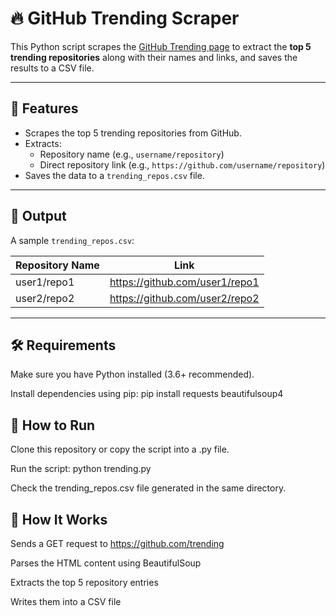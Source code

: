 # 🔥 GitHub Trending Scraper

This Python script scrapes the [GitHub Trending page](https://github.com/trending) to extract the **top 5 trending repositories** along with their names and links, and saves the results to a CSV file.

---

## 📌 Features

- Scrapes the top 5 trending repositories from GitHub.
- Extracts:
  - Repository name (e.g., `username/repository`)
  - Direct repository link (e.g., `https://github.com/username/repository`)
- Saves the data to a `trending_repos.csv` file.

---

## 📂 Output

A sample `trending_repos.csv`:

| Repository Name | Link                              |
|-----------------|-----------------------------------|
| user1/repo1     | https://github.com/user1/repo1    |
| user2/repo2     | https://github.com/user2/repo2    |

---

## 🛠️ Requirements

Make sure you have Python installed (3.6+ recommended).

Install dependencies using pip:
pip install requests beautifulsoup4

## 🚀 How to Run
Clone this repository or copy the script into a .py file.

Run the script:
python trending.py

Check the trending_repos.csv file generated in the same directory.

## 🧠 How It Works
Sends a GET request to https://github.com/trending

Parses the HTML content using BeautifulSoup

Extracts the top 5 repository entries

Writes them into a CSV file
